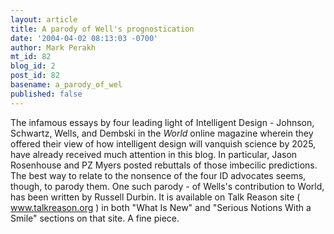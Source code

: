 ```yaml
---
layout: article
title: A parody of Well's prognostication
date: '2004-04-02 08:13:03 -0700'
author: Mark Perakh
mt_id: 82
blog_id: 2
post_id: 82
basename: a_parody_of_wel
published: false
---
```

The infamous essays by four leading light of Intelligent Design - Johnson, Schwartz, Wells, and Dembski in the <i>World</i> online magazine wherein they offered their view of how intelligent design will vanquish science by 2025, have already received much attention in this blog. In particular, Jason Rosenhouse and PZ Myers posted rebuttals of those imbecilic predictions. The best way to relate to the nonsence of the four ID advocates seems, though, to parody them. One such parody - of Wells's contribution to World, has been written by Russell Durbin. It is available on Talk Reason site ( www.talkreason.org ) in both "What Is New" and "Serious Notions With a Smile" sections on that site. A fine piece.  
